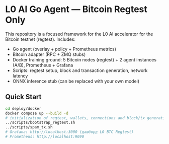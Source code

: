 # L0 AI Go Agent — Bitcoin Regtest Only

This repository is a focused framework for the L0 AI accelerator for the Bitcoin testnet (regtest).
Includes:
- Go agent (overlay + policy + Prometheus metrics)
- Bitcoin adapter (RPC + ZMQ stubs)
- Docker training ground: 5 Bitcoin nodes (regtest) + 2 agent instances (A/B), Prometheus + Grafana
- Scripts: regtest setup, block and transaction generation, network latency
- ONNX inference stub (can be replaced with your own model)

## Quick Start
```bash
cd deploy/docker
docker compose up --build -d
# initialization of regtest, wallets, connections and block/tx generation
../scripts/bootstrap_regtest.sh
../scripts/spam_tx.sh
# Grafana: http://localhost:3000 (дашборд L0 BTC Regtest)
# Prometheus: http://localhost:9090
```